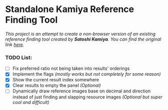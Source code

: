 # Standalone Kamiya Reference Finding Tool

_This project is an attempt to create a non-browser version of an existing reference finding tool created by **Satoshi Kamiya**. You can find the original link [here](https://www.folders.jp/reference/reference.html)._

### TODO List:
- [ ] Fix preferred ratio not being taken into results' orderings
- [x] Implement the flags *(mostly works but not completely for some reason)*
- [x] Show the current result index somewhere
- [x] Clear results to empty the panel *(Optional)*
- [ ] Dynamically draw reference images base on decimal and direction instead of just finding and slapping resource images *(Optional but super cool and difficult)*
